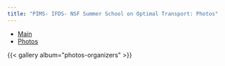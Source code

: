```yaml
---
title: "PIMS- IFDS- NSF Summer School on Optimal Transport: Photos"
---
```


<ul class="nav nav-pills">
  <li class="nav-item">
    <a class="nav-link" aria-current="page" href="../">Main</a>
  </li>
  <li class="nav-item">
    <a class="nav-link photos" href="../photos">Photos</a>
  </li>
</ul>

{{< gallery album="photos-organizers" >}}
